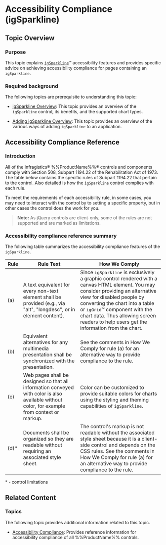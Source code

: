 ﻿<!--
|metadata|
{
    "fileName": "igsparkline-accessibility-compliance",
    "controlName": "igSparkline",
    "tags": ["Charting","Data Presentation"]
}
|metadata|
-->

# Accessibility Compliance (igSparkline)

## Topic Overview
### Purpose

This topic explains [`igSparkline`](%%jQueryApiUrl%%/ui.igSparkline.html)™ accessibility features and provides specific advice on achieving accessibility compliance for pages containing an `igSparkline`.

### Required background

The following topics are prerequisite to understanding this topic:

- [igSparkline Overview](igSparkline-Overview.html): This topic provides an overview of the `igSparkline` control, its benefits, and the supported chart types.

- [Adding igSparkline Overview](igSparkline-Adding-igSparkline-Overview.html): This topic provides an overview of the various ways of adding `igSparkline` to an application.


## Accessibility Compliance Reference
### Introduction

All of the Infragistics® %%ProductName%%® controls and components comply with Section 508, Subpart 1194.22 of the Rehabilitation Act of 1973. The table below contains the specific rules of Subpart 1194.22 that pertain to the control. Also detailed is how the `igSparkline` control complies with each rule.

To meet the requirements of each accessibility rule, in some cases, you may need to interact with the control by to setting a specific property, but in other cases the control does the work for you.

>**Note:** As jQuery controls are client-only, some of the rules are not supported and are marked as limitations.

### Accessibility compliance reference summary

The following table summarizes the accessibility compliance features of the `igSparkline`.

Rule | Rule Text| How We Comply
---|---|---
(a)|A text equivalent for every non-text element shall be provided (e.g., via "alt", "longdesc", or in element content).|Since `igSparkline` is exclusively a graphic control rendered with a canvas HTML element. You may consider providing an alternative view for disabled people by converting the chart into a table or `igGrid`™ component with the chart data. Thus allowing screen readers to help users get the information from the chart.
(b)|Equivalent alternatives for any multimedia presentation shall be synchronized with the presentation.|See the comments in How We Comply for rule (a) for an alternative way to provide compliance to the rule.
(c)|Web pages shall be designed so that all information conveyed with color is also available without color, for example from context or markup.|Color can be customized to provide suitable colors for charts using the styling and theming capabilities of `igSparkline`.
(d)\*|Documents shall be organized so they are readable without requiring an associated style sheet.|The control's markup is not readable without the associated style sheet because it is a client-side control and depends on the CSS rules. See the comments in How We Comply for rule (a) for an alternative way to provide compliance to the rule.


\* - control limitations



## Related Content
### Topics

The following topic provides additional information related to this topic.

- [Accessibility Compliance](Accessibility-Compliance.html): Provides reference information for accessibility compliance of all %%ProductName%% controls.





 

 


